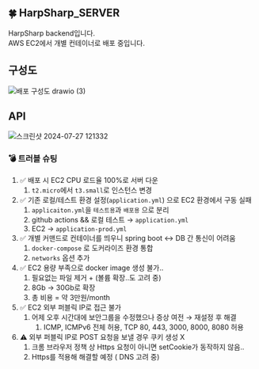 ## 🍀 HarpSharp_SERVER
HarpSharp backend입니다. <br>
AWS EC2에서 개별 컨테이너로 배포 중입니다. <br>

## 구성도
![배포 구성도 drawio (3)](https://github.com/user-attachments/assets/4498d7f3-23cb-4b54-84c9-1ccd05f7451b)



## API
![스크린샷 2024-07-27 121332](https://github.com/user-attachments/assets/127aa618-8af1-43b7-8238-d837b16c154f)


### 💣 트러블 슈팅

1. ✅ 배포 시 EC2 CPU 로드율 100%로 서버 다운
    1.  `t2.micro`에서 `t3.small`로 인스턴스 변경
2. ✅ 기존 로컬/테스트 환경 설정(`application.yml`) 으로 EC2 환경에서 구동 실패
    1.   `applicaiton.yml`을 `테스트용`과 `배포용` 으로 분리
    2. github actions && 로컬 테스트 → `application.yml`
    3. EC2 → `application-prod.yml`
3. ✅ 개별 커맨드로 컨테이너를 띄우니 spring boot ↔ DB 간 통신이 어려움 
    1.  `docker-compose` 로 도커라이즈 환경 통합
    2. `networks` 옵션 추가
4. ✅ EC2 용량 부족으로 docker image 생성 불가..
    1. 필요없는 파일 제거 + (볼륨 확장..도 고려 중)
    2. 8Gb → 30Gb로 확장
    3. 총 비용 = 약 3만원/month
5. ✅ EC2 외부 퍼블릭 IP로 접근 불가
    1. 어제 오후 시간대에 보안그룹을 수정했으나 증상 여전 → 재설정 후 해결
        1. ICMP, ICMPv6 전체 허용, TCP 80, 443, 3000, 8000, 8080 허용
6. ⚠️ 외부 퍼블릭 IP로 POST 요청을 보낼 경우 쿠키 생성 X
    1. 크롬 브라우저 정책 상 Https 요청이 아니면 setCookie가 동작하지 않음..
    2. Https를 적용해 해결할 예정 ( DNS 고려 중)
